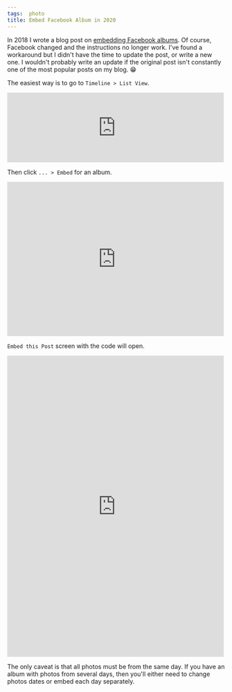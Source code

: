 ```yaml
---
tags:  photo
title: Embed Facebook Album in 2020
---
```

In 2018 I wrote a blog post on [embedding Facebook albums](/embed-facebook-album). Of course, Facebook changed and the instructions no longer work. I've found a workaround but I didn't have the time to update the post, or write a new one. I wouldn't probably write an update if the original post isn't constantly one of the most popular posts on my blog. 😁

The easiest way is to go to `Timeline > List View`.

<iframe src="https://www.facebook.com/plugins/post.php?href=https%3A%2F%2Fwww.facebook.com%2Fphoto.php%3Ffbid%3D10158299694572290%26set%3Da.10158299694512290%26type%3D3&width=500" width="500" height="161" style="border:none;overflow:hidden" scrolling="no" frameborder="0" allowTransparency="true" allow="encrypted-media"></iframe>

Then click `... > Embed` for an album.

<iframe src="https://www.facebook.com/plugins/post.php?href=https%3A%2F%2Fwww.facebook.com%2Fphoto.php%3Ffbid%3D10158299694602290%26set%3Da.10158299694512290%26type%3D3&width=500" width="500" height="356" style="border:none;overflow:hidden" scrolling="no" frameborder="0" allowTransparency="true" allow="encrypted-media"></iframe>

`Embed this Post` screen with the code will open.

<iframe src="https://www.facebook.com/plugins/post.php?href=https%3A%2F%2Fwww.facebook.com%2Fzeljko.filipin%2Fposts%2F10158299694577290&width=500" width="500" height="695" style="border:none;overflow:hidden" scrolling="no" frameborder="0" allowTransparency="true" allow="encrypted-media"></iframe>

The only caveat is that all photos must be from the same day. If you have an album with photos from several days, then you'll either need to change photos dates or embed each day separately.
